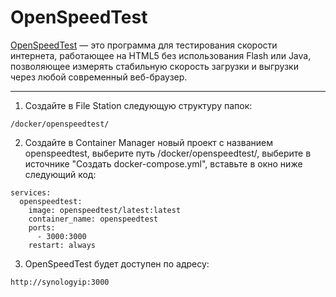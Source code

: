 # OpenSpeedTest

[OpenSpeedTest](https://github.com/openspeedtest/Speed-Test) — это программа для тестирования скорости интернета, работающее на HTML5 без использования Flash или Java, позволяющее измерять стабильную скорость загрузки и выгрузки через любой современный веб-браузер.

---

1. Создайте в File Station следующую структуру папок:

```
/docker/openspeedtest/
```

2. Создайте в Container Manager новый проект с названием openspeedtest, выберите путь /docker/openspeedtest/, выберите в источнике "Создать docker-compose.yml", вставьте в окно ниже следующий код:

```
services:
  openspeedtest:
    image: openspeedtest/latest:latest
    container_name: openspeedtest
    ports:
      - 3000:3000
    restart: always
```

3. OpenSpeedTest будет доступен по адресу:

```
http://synologyip:3000
```
